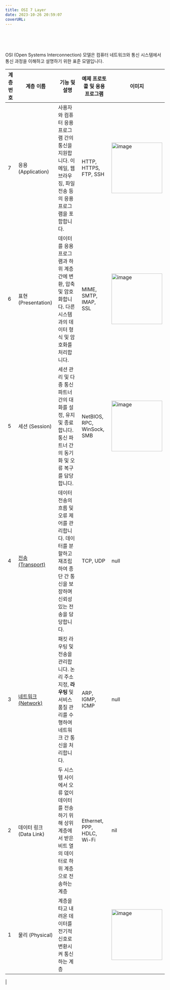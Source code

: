```yaml
---
title: OSI 7 Layer
date: 2023-10-26 20:59:07
coverURL: 
---
```

<br />
<br />
<br />

OSI (Open Systems Interconnection) 모델은 컴퓨터 네트워크와 통신 시스템에서 통신 과정을 이해하고 설명하기 위한 표준 모델입니다.


| 계층 번호 | 계층 이름           | 기능 및 설명                                                                                                                                                             | 예제 프로토콜 및 응용 프로그램     | 이미지 |
|------------|--------------------|------------------------------------------------------------------------------------------------------------------------------------------------------------------------|----------------------------------|------------|
| 7          | 응용 (Application) | 사용자와 컴퓨터 응용 프로그램 간의 통신을 지원합니다. 이메일, 웹 브라우징, 파일 전송 등의 응용 프로그램을 포함합니다. | HTTP, HTTPS, FTP, SSH       | <img width="160" alt="image" src="https://github.com/zerozoo-a/zerozoo-a.github.io/assets/80259925/497e73fa-5291-4104-906b-5f144ebe85fd"> |
| 6          | 표현 (Presentation) | 데이터를 응용 프로그램과 하위 계층 간에 변환, 압축 및 암호화합니다. 다른 시스템과의 데이터 형식 및 암호화를 처리합니다.                 | MIME, SMTP, IMAP, SSL               | <img width="160" alt="image" src="https://github.com/zerozoo-a/zerozoo-a.github.io/assets/80259925/2069d394-7a47-4f0a-84f8-261afe307ab4"> |
| 5          | 세션 (Session)      | 세션 관리 및 다중 통신 파트너 간의 대화를 설정, 유지 및 종료합니다. 통신 파트너 간의 동기화 및 오류 복구를 담당합니다.           | NetBIOS, RPC, WinSock, SMB           |  <img width="160" alt="image" src="https://github.com/zerozoo-a/zerozoo-a.github.io/assets/80259925/1b131b1e-7b86-43a7-a2d9-2ba8f3b602d3"> |
| 4          | <a href="https://www.cloudflare.com/ko-kr/learning/ddos/glossary/user-datagram-protocol-udp/" target="_blank" >전송 (Transport)</a>    | 데이터 전송의 흐름 및 오류 제어를 관리합니다. 데이터를 분할하고 재조립하여 종단 간 통신을 보장하며 신뢰성 있는 전송을 담당합니다.     | TCP, UDP | null |
| 3          | <a href="https://www.cloudflare.com/ko-kr/learning/network-layer/what-is-igmp/" target="_blank">네트워크 (Network)</a>  | 패킷 라우팅 및 전송을 관리합니다. 논리 주소 지정, **라우팅** 및 서비스 품질 관리를 수행하여 네트워크 간 통신을 처리합니다.          | ARP, IGMP, ICMP | null |
| 2          | 데이터 링크 (Data Link) | 두 시스템 사이에서 오류 없이 데이터를 전송하기 위해 상위 계층에서 받은 비트 열의 데이터로 하위 계층으로 전송하는 계층 | Ethernet, PPP, HDLC, Wi-Fi         | nil |
| 1          | 물리 (Physical)      |             계층을 타고 내려온 데이터를 전기적 신호로 변환시켜 통신하는 계층        | | <img width="160" alt="image" src="https://github.com/zerozoo-a/zerozoo-a.github.io/assets/80259925/a1a5687d-7b27-4ccd-b3e2-af656cf8f836">
 |

